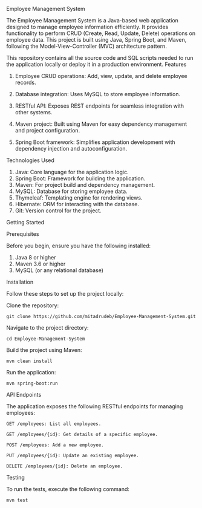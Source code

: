 Employee Management System

The Employee Management System is a Java-based web application designed to manage employee information efficiently. It provides functionality to perform CRUD (Create, Read, Update, Delete) operations on employee data. This project is built using Java, Spring Boot, and Maven, following the Model-View-Controller (MVC) architecture pattern.

This repository contains all the source code and SQL scripts needed to run the application locally or deploy it in a production environment.
Features

1.	Employee CRUD operations: Add, view, update, and delete employee records.

2.	Database integration: Uses MySQL to store employee information.

3.	RESTful API: Exposes REST endpoints for seamless integration with other systems.

4.	Maven project: Built using Maven for easy dependency management and project configuration.

5.	Spring Boot framework: Simplifies application development with dependency injection and autoconfiguration.


Technologies Used

1.	Java: Core language for the application logic.    
2.	Spring Boot: Framework for building the application.   
3.	Maven: For project build and dependency management.
4.	MySQL: Database for storing employee data.
5.	Thymeleaf: Templating engine for rendering views.
6.	Hibernate: ORM for interacting with the database.
7.	Git: Version control for the project.


Getting Started

Prerequisites

Before you begin, ensure you have the following installed:

1.	Java 8 or higher
2.	Maven 3.6 or higher
3.	MySQL (or any relational database)

Installation

Follow these steps to set up the project locally:

Clone the repository:

    git clone https://github.com/mitadrudeb/Employee-Management-System.git

Navigate to the project directory:

    cd Employee-Management-System


Build the project using Maven:

    mvn clean install


Run the application:

    mvn spring-boot:run
    

API Endpoints

The application exposes the following RESTful endpoints for managing employees:

    GET /employees: List all employees.
    
    GET /employees/{id}: Get details of a specific employee.
    
    POST /employees: Add a new employee.
    
    PUT /employees/{id}: Update an existing employee.
    
    DELETE /employees/{id}: Delete an employee.
    

Testing

To run the tests, execute the following command:

    mvn test
